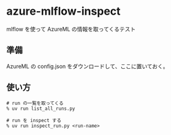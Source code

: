 # azure-mlflow-inspect

mlflow を使って AzureML の情報を取ってくるテスト

## 準備

AzureML の config.json をダウンロードして、ここに置いておく。


## 使い方

```
# run の一覧を取ってくる
% uv run list_all_runs.py

# run を inspect する
% uv run inspect_run.py <run-name>
```
